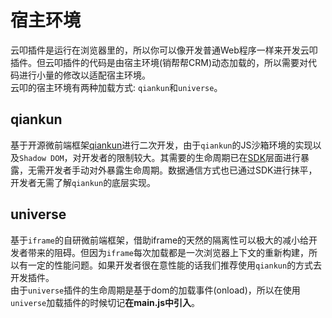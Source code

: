 # 宿主环境

云叩插件是运行在浏览器里的，所以你可以像开发普通Web程序一样来开发云叩插件。但云叩插件的代码是由宿主环境(销帮帮CRM)动态加载的，所以需要对代码进行小量的修改以适配宿主环境。    
云叩的宿主环境有两种加载方式: `qiankun`和`universe`。
## qiankun
基于开源微前端框架[qiankun](https://qiankun.umijs.org/)进行二次开发，由于`qiankun`的JS沙箱环境的实现以及`Shadow DOM`，对开发者的限制较大。其需要的生命周期已在[SDK](/guide/use_sdk.html)层面进行暴露，无需开发者手动对外暴露生命周期。数据通信方式也已通过SDK进行抹平，开发者无需了解`qiankun`的底层实现。

## universe
基于`iframe`的自研微前端框架，借助iframe的天然的隔离性可以极大的减小给开发者带来的阻碍。但因为`iframe`每次加载都是一次浏览器上下文的重新构建，所以有一定的性能问题。如果开发者很在意性能的话我们推荐使用`qiankun`的方式去开发插件。     
由于`universe`插件的生命周期是基于dom的加载事件(onload)，所以在使用`universe`加载插件的时候切记**在main.js中引入**。
